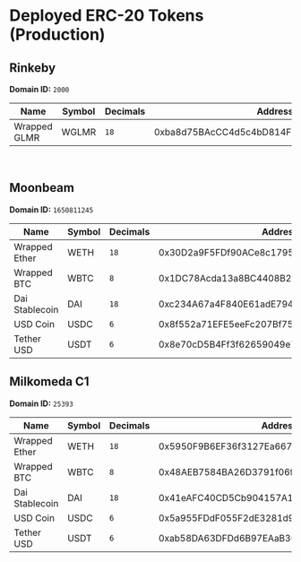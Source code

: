 # Deployed ERC-20 Tokens (Production)

## Rinkeby 

**Domain ID:** `2000`

| Name         | Symbol | Decimals | Address                                    |
| ------------ | ------ | -------- | ------------------------------------------ |
| Wrapped GLMR | WGLMR  | `18`     | 0xba8d75BAcCC4d5c4bD814FDe69267213052EA663 |

<br>

## Moonbeam

**Domain ID:** `1650811245`

| Name           | Symbol | Decimals | Address                                    |
| -------------- | ------ | -------- | ------------------------------------------ |
| Wrapped Ether  | WETH   | `18`     | 0x30D2a9F5FDf90ACe8c17952cbb4eE48a55D916A7 |
| Wrapped BTC    | WBTC   | `8`      | 0x1DC78Acda13a8BC4408B207c9E48CDBc096D95e0 |
| Dai Stablecoin | DAI    | `18`     | 0xc234A67a4F840E61adE794be47de455361b52413 |
| USD Coin       | USDC   | `6`      | 0x8f552a71EFE5eeFc207Bf75485b356A0b3f01eC9 |
| Tether USD     | USDT   | `6`      | 0x8e70cD5B4Ff3f62659049e74b6649c6603A0E594 |

## Milkomeda C1

**Domain ID:** `25393`

| Name           | Symbol | Decimals | Address                                    |
| -------------- | ------ | -------- | ------------------------------------------ |
| Wrapped Ether  | WETH   | `18`     | 0x5950F9B6EF36f3127Ea66799e64D0ea1f5fdb9D1 |
| Wrapped BTC    | WBTC   | `8`      | 0x48AEB7584BA26D3791f06fBA360dB435B3d7A174 |
| Dai Stablecoin | DAI    | `18`     | 0x41eAFC40CD5Cb904157A10158F73fF2824dC1339 |
| USD Coin       | USDC   | `6`      | 0x5a955FDdF055F2dE3281d99718f5f1531744B102 |
| Tether USD     | USDT   | `6`      | 0xab58DA63DFDd6B97EAaB3C94165Ef6f43d951fb2 |
